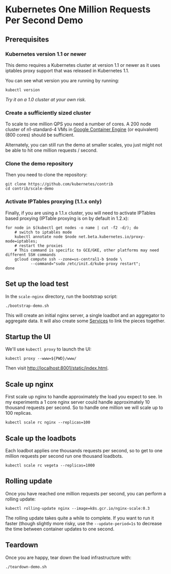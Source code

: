 # Kubernetes One Million Requests Per Second Demo

## Prerequisites
### Kubernetes version 1.1 or newer
This demo requires a Kubernetes cluster at version 1.1 or newer as it uses iptables proxy support that was
released in Kubernetes 1.1.

You can see what version you are running by running:

```shell
kubectl version
```

_Try it on a 1.0 cluster at your own risk._

### Create a sufficiently sized cluster
To scale to one million QPS you need a number of cores.  A 200 node cluster of n1-standard-4
VMs in [Google Container Engine](https://cloud.google.com/container-engine/) (or equivalent) (800
cores) should be sufficient.

Alternately, you can still run the demo at smaller scales, you just might not be able to hit one
million requests / second.

### Clone the demo repository

Then you need to clone the repository:
```shell
git clone https://github.com/kubernetes/contrib
cd contrib/scale-demo
```

### Activate IPTables proxying (1.1.x only)

Finally, if you are using a 1.1.x cluster, you will need to activate IPTables based proxying
(IPTable proxying is on by default in 1.2.x):
```shell
for node in $(kubectl get nodes -o name | cut -f2 -d/); do
    # switch to iptables mode
    kubectl annotate node $node net.beta.kubernetes.io/proxy-mode=iptables;
    # restart the proxies
    # This command is specific to GCE/GKE, other platforms may need different SSH commands
    gcloud compute ssh --zone=us-central1-b $node \
    	   --command="sudo /etc/init.d/kube-proxy restart";
done
```

## Set up the load test
In the `scale-nginx` directory, run the bootstrap script:

```shell
./bootstrap-demo.sh
```

This will create an initial nginx server, a single loadbot and an aggregator to aggregate data.
It will also create some [Services](http://kubernetes.io/v1.1/docs/user-guide/services.html) to
link the pieces together.

## Startup the UI
We'll use `kubectl proxy` to launch the UI:

```shell
kubectl proxy --www=${PWD}/www/
```

Then visit [http://localhost:8001/static/index.html](http://localhost:8001/static/index.html).

## Scale up nginx
First scale up nginx to handle approximately the load you expect to see.  In my experiments a 1 core
nginx server could handle approximately 10 thousand requests per second.  So to handle one million
we will scale up to 100 replicas.

```shell
kubectl scale rc nginx --replicas=100
```

## Scale up the loadbots
Each loadbot applies one thousands requests per second, so to get to one million requests per second
run one thousand loadbots.

```shell
kubectl scale rc vegeta --replicas=1000
```

## Rolling update
Once you have reached one million requests per second, you can perform a rolling update:

```shell
kubectl rolling-update nginx --image=k8s.gcr.io/nginx-scale:0.3
```

The rolling update takes quite a while to complete.  If you want to run it faster (though slightly
more risky, use the `--update-period=1s` to decrease the time between container updates to one
second.

## Teardown
Once you are happy, tear down the load infrastructure with:

```shell
./teardown-demo.sh
```


